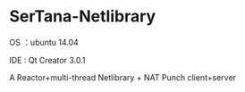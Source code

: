 # SerTana-Netlibrary

OS  ：ubuntu 14.04

IDE : Qt Creator 3.0.1

A Reactor+multi-thread Netlibrary + NAT Punch client+server
